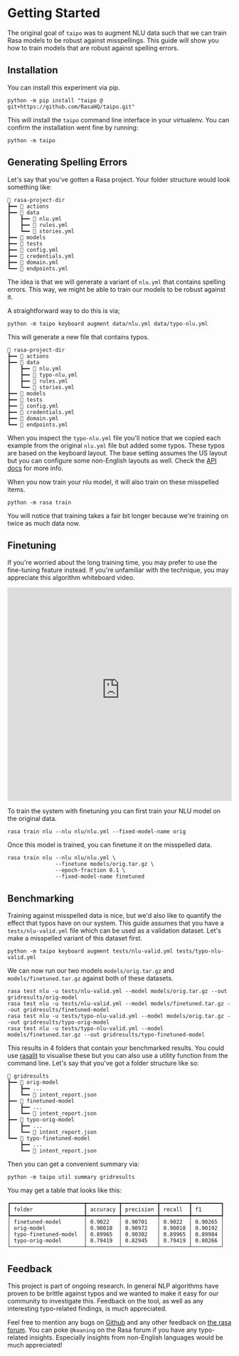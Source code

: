 # Getting Started

The original goal of `taipo` was to augment NLU data such that we can train
Rasa models to be robust against misspellings. This guide will show you how
to train models that are robust against spelling errors.

## Installation

You can install this experiment via pip.

```
python -m pip install "taipo @ git+https://github.com/RasaHQ/taipo.git"
```

This will install the `taipo` command line interface in your virtualenv.
You can confirm the installation went fine by running:

```
python -m taipo
```

## Generating Spelling Errors

Let's say that you've gotten a Rasa project. Your folder
structure would look something like:

```
📂 rasa-project-dir
┣━━ 📂 actions
┣━━ 📂 data
┃   ┣━━ 📄 nlu.yml
┃   ┣━━ 📄 rules.yml
┃   ┗━━ 📄 stories.yml
┣━━ 📂 models
┣━━ 📂 tests
┣━━ 📄 config.yml
┣━━ 📄 credentials.yml
┣━━ 📄 domain.yml
┗━━ 📄 endpoints.yml
```

The idea is that we will generate a variant of `nlu.yml` that contains spelling errors.
This way, we might be able to train our models to be robust against it.

A straightforward way to do this is via;

```
python -m taipo keyboard augment data/nlu.yml data/typo-nlu.yml
```

This will generate a new file that contains typos.

```
📂 rasa-project-dir
┣━━ 📂 actions
┣━━ 📂 data
┃   ┣━━ 📄 nlu.yml
┃   ┣━━ 📄 typo-nlu.yml
┃   ┣━━ 📄 rules.yml
┃   ┗━━ 📄 stories.yml
┣━━ 📂 models
┣━━ 📂 tests
┣━━ 📄 config.yml
┣━━ 📄 credentials.yml
┣━━ 📄 domain.yml
┗━━ 📄 endpoints.yml
```

When you inspect the `typo-nlu.yml` file you'll notice that we copied each
example from the original `nlu.yml` file but added some typos. These typos
are based on the keyboard layout. The base setting assumes the US layout but
you can configure some non-English layouts as well. Check the [API docs](../api/keyboard/) for
more info.

When you now train your nlu model, it will also train on these misspelled items.

```
python -m rasa train
```

You will notice that training takes a fair bit longer because we're training
on twice as much data now.

## Finetuning

If you're worried about the long training time, you may prefer to use the fine-tuning
feature instead. If you're unfamiliar with the technique, you may appreciate this
algorithm whiteboard video.

<iframe width="100%" height="480" src="https://www.youtube-nocookie.com/embed/FipRjQRaCz8" title="YouTube video player" frameborder="0" allow="accelerometer; autoplay; clipboard-write; encrypted-media; gyroscope; picture-in-picture" allowfullscreen></iframe>

To train the system with finetuning you can first train your NLU model on
the original data.

```
rasa train nlu --nlu nlu/nlu.yml --fixed-model-name orig
```

Once this model is trained, you can finetune it on the misspelled data.

```
rasa train nlu --nlu nlu/nlu.yml \
               --finetune models/orig.tar.gz \
               --epoch-fraction 0.1 \
               --fixed-model-name finetuned
```

## Benchmarking

Training against misspelled data is nice, but we'd also like to quantify the effect
that typos have on our system. This guide assumes that you have a `tests/nlu-valid.yml`
file which can be used as a validation dataset. Let's make a misspelled variant of this
dataset first.

```
python -m taipo keyboard augment tests/nlu-valid.yml tests/typo-nlu-valid.yml
```

We can now run our two models `models/orig.tar.gz` and `models/finetuned.tar.gz` against
both of these datasets.


```
rasa test nlu -u tests/nlu-valid.yml --model models/orig.tar.gz --out gridresults/orig-model
rasa test nlu -u tests/nlu-valid.yml --model models/finetuned.tar.gz --out gridresults/finetuned-model
rasa test nlu -u tests/typo-nlu-valid.yml --model models/orig.tar.gz --out gridresults/typo-orig-model
rasa test nlu -u tests/typo-nlu-valid.yml --model models/finetuned.tar.gz --out gridresults/typo-finetuned-model
```

This results in 4 folders that contain your benchmarked results. You could use
[rasalit](https://github.com/RasaHQ/rasalit#overview) to visualise these but you
can also use a utility function from the command line. Let's say that you've got
a folder structure like so:

```
📂 gridresults
┣━━ 📂 orig-model
┃   ┣━━ ...
┃   ┗━━ 📄 intent_report.json
┣━━ 📂 finetuned-model
┃   ┣━━ ...
┃   ┗━━ 📄 intent_report.json
┣━━ 📂 typo-orig-model
┃   ┣━━ ...
┃   ┗━━ 📄 intent_report.json
┗━━ 📂 typo-finetuned-model
    ┣━━ ...
    ┗━━ 📄 intent_report.json
```

Then you can get a convenient summary via:

```
python -m taipo util summary gridresults
```

You may get a table that looks like this:

```
┏━━━━━━━━━━━━━━━━━━━━━━━┳━━━━━━━━━━┳━━━━━━━━━━━┳━━━━━━━━━┳━━━━━━━━━┓
┃ folder                ┃ accuracy ┃ precision ┃ recall  ┃ f1      ┃
┡━━━━━━━━━━━━━━━━━━━━━━━╇━━━━━━━━━━╇━━━━━━━━━━━╇━━━━━━━━━╇━━━━━━━━━┩
│ finetuned-model       │ 0.9022   │ 0.90701   │ 0.9022  │ 0.90265 │
│ orig-model            │ 0.90018  │ 0.90972   │ 0.90018 │ 0.90192 │
│ typo-finetuned-model  │ 0.89965  │ 0.90302   │ 0.89965 │ 0.89984 │
│ typo-orig-model       │ 0.79419  │ 0.82945   │ 0.79419 │ 0.80266 │
└───────────────────────┴──────────┴───────────┴─────────┴─────────┘
```

## Feedback

This project is part of ongoing research. In general NLP algorithms have proven to be brittle
against typos and we wanted to make it easy for our community to investigate this. Feedback
on the tool, as well as any interesting typo-related findings, is much appreciated.

Feel free to mention any bugs on [Github](https://github.com/RasaHQ/taipo/issues/new) and any
other feedback on [the rasa forum](https://forum.rasa.com/). You can poke
`@koaning` on the Rasa forum if you have any typo-related insights. Especially insights from
non-English languages would be much appreciated!
